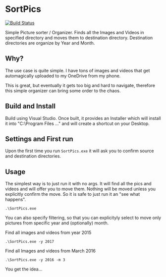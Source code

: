 
# SortPics

[![Build Status](https://travis-ci.org/fxlv/SortPics.svg?branch=master)](https://travis-ci.org/fxlv/SortPics)

Simple Picture sorter / Organizer.
Finds all the Images and Videos in specified directory and moves them to destination directory.
Destination directories are organize by Year and Month.

## Why?

The use case is quite simple.
I have tons of images and videos that get automagically uploaded to my OneDrive from my phone.

This is great, but eventually it gets too big and hard to navigate, therefore this simple organizer can bring some order to the chaos.

## Build and Install

Build using Visual Studio.
Once built, it provides an Installer which will install it into "C:\Program Files ..." and will create a shortcut on your Desktop.

## Settings and First run

Upon the first time you run `SortPics.exe` it will ask you to confirm source and destination directories.

## Usage

The simplest way is to just run it with no args. It will find all the pics and videos and will offer you to move them.
Nothing will be moved unless you explicitly confirm the move. So it is safe to just run it an "see what happens".
```
.\SortPics.exe
```

You can also specify filtering, so that you can explicityly select to move only pictures from specific year and (optionally) month.

Find all images and videos from year 2015

```
.\SortPics.exe -y 2017
```

Find all Images and videos from March 2016
```
.\SortPics.exe -y 2016 -m 3
```

You get the idea...
